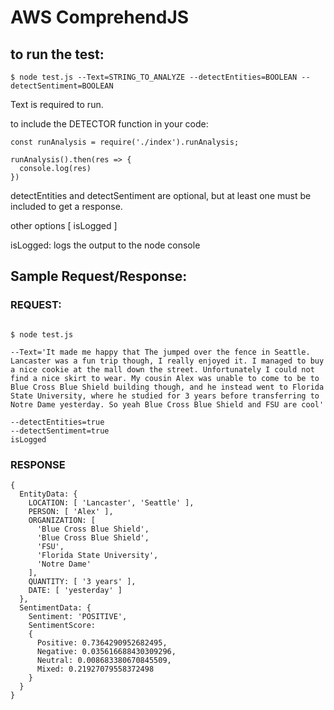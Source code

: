 # AWS ComprehendJS

## to run the test:
```
$ node test.js --Text=STRING_TO_ANALYZE --detectEntities=BOOLEAN --detectSentiment=BOOLEAN
```
Text is required to run.

to include the DETECTOR function in your code:

```
const runAnalysis = require('./index').runAnalysis;

runAnalysis().then(res => {
  console.log(res)
})

```



detectEntities and detectSentiment are optional, but at least one must be included to get a response.

other options [ isLogged ]

isLogged: logs the output to the node console

## Sample Request/Response:

### REQUEST:
```

$ node test.js

--Text='It made me happy that The jumped over the fence in Seattle. Lancaster was a fun trip though, I really enjoyed it. I managed to buy a nice cookie at the mall down the street. Unfortunately I could not find a nice skirt to wear. My cousin Alex was unable to come to be to Blue Cross Blue Shield building though, and he instead went to Florida State University, where he studied for 3 years before transferring to Notre Dame yesterday. So yeah Blue Cross Blue Shield and FSU are cool'

--detectEntities=true
--detectSentiment=true
isLogged
```

### RESPONSE

```
{
  EntityData: {
    LOCATION: [ 'Lancaster', 'Seattle' ],
    PERSON: [ 'Alex' ],
    ORGANIZATION: [
      'Blue Cross Blue Shield',
      'Blue Cross Blue Shield',
      'FSU',
      'Florida State University',
      'Notre Dame'
    ],
    QUANTITY: [ '3 years' ],
    DATE: [ 'yesterday' ]
  },
  SentimentData: {
    Sentiment: 'POSITIVE',
    SentimentScore:
    {
      Positive: 0.7364290952682495,
      Negative: 0.035616688430309296,
      Neutral: 0.008683380670845509,
      Mixed: 0.21927079558372498
    }
  }
}
```
